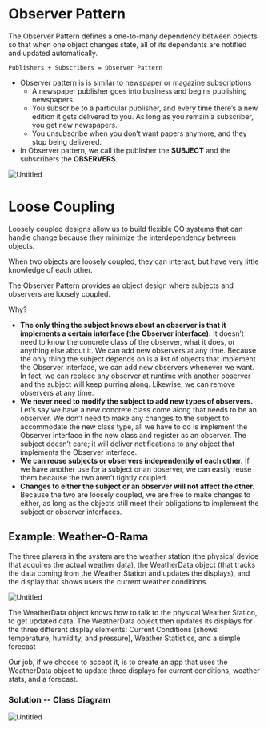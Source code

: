 # Observer Pattern
The Observer Pattern defines a one-to-many
dependency between objects so that when one
object changes state, all of its dependents are
notified and updated automatically.

```
Publishers + Subscribers = Observer Pattern
```

* Observer pattern is is similar to newspaper or magazine subscriptions
    * A newspaper publisher goes into business and begins
    publishing newspapers.
    * You subscribe to a particular publisher, and every time there’s a new edition it gets delivered to you. As long as you remain a subscriber, you get new newspapers.
    * You unsubscribe when you don’t want papers anymore,
    and they stop being delivered.
* In Observer pattern, we call the publisher
the **SUBJECT** and the subscribers the **OBSERVERS**.

![Untitled](https://user-images.githubusercontent.com/54474853/190903185-9ca3fb63-95b7-4750-af80-571a979b2f53.png)

# Loose Coupling

Loosely coupled designs allow us to build flexible OO systems that can handle change because they minimize the interdependency between objects.

When two objects are loosely coupled, they can interact, but have very little knowledge of each other. 

The Observer Pattern provides an object design where subjects and observers are loosely coupled.

Why?

* **The only thing the subject knows about an observer is that it
implements a certain interface (the Observer interface).** It doesn’t need to
know the concrete class of the observer, what it does, or anything else about it.
We can add new observers at any time. Because the only thing the subject
depends on is a list of objects that implement the Observer interface, we can add new
observers whenever we want. In fact, we can replace any observer at runtime with
another observer and the subject will keep purring along. Likewise, we can remove
observers at any time.
* **We never need to modify the subject to add new types of observers.** Let’s
say we have a new concrete class come along that needs to be an observer. We don’t
need to make any changes to the subject to accommodate the new class type, all
we have to do is implement the Observer interface in the new class and register as
an observer. The subject doesn’t care; it will deliver notifications to any object that
implements the Observer interface.
* **We can reuse subjects or observers independently of each other.** If we
have another use for a subject or an observer, we can easily reuse them because the
two aren’t tightly coupled.
* **Changes to either the subject or an observer will not affect the other.**
Because the two are loosely coupled, we are free to make changes to either, as long as
the objects still meet their obligations to implement the subject or observer interfaces.

## Example: Weather-O-Rama

The three players in the system are the weather station (the physical device that
acquires the actual weather data), the WeatherData object (that tracks the data coming
from the Weather Station and updates the displays), and the display that shows users
the current weather conditions.

![Untitled](https://user-images.githubusercontent.com/54474853/190904528-112d68fe-60cd-4729-9dc1-9f6dead6d546.png)

The WeatherData object knows how to talk to the physical Weather Station, to get
updated data. The WeatherData object then updates its displays for the three different
display elements: Current Conditions (shows temperature, humidity, and pressure),
Weather Statistics, and a simple forecast

Our job, if we choose to accept it, is to create an app that
uses the WeatherData object to update three displays for
current conditions, weather stats, and a forecast.

### Solution -- Class Diagram

![Untitled](https://user-images.githubusercontent.com/54474853/190904615-d91e4099-90e9-4f07-9b41-bf97e42d6fae.png)
